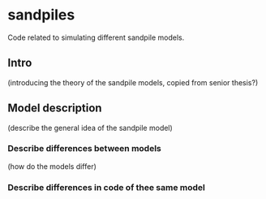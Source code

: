 # sandpiles
Code related to simulating different sandpile models. 


## Intro 

(introducing the theory of the sandpile models, copied from senior thesis?)


## Model description 

(describe the general idea of the sandpile model) 


### Describe differences between models

(how do the models differ) 

### Describe differences in code of thee same model
